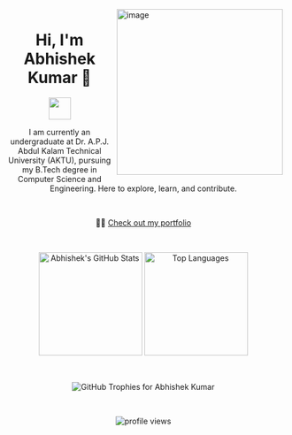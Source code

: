 <img align="right" height="300" src="https://github.com/user-attachments/assets/8a185987-a963-4d3f-bbff-c8176e299c76" alt="image" />

<p align="left">
<!-- Heading -->
<h1 align="center">Hi, I'm Abhishek Kumar 👋</h1>

<!-- Typing animation (roles/description) -->
<p align="center">
  <img height="40" src="https://readme-typing-svg.herokuapp.com?font=Sora&color=%2336BCF7&size=35&center=true&vCenter=true&width=600&lines=MERN+Stack+Developer;Open+Source+Contributor;Tech+Enthusiast;CSE+Undergrad"/>
</p>

<!-- Introduction section -->
<p align="center">
  I am currently an undergraduate at Dr. A.P.J. Abdul Kalam Technical University (AKTU), 
  pursuing my B.Tech degree in Computer Science and Engineering. 
  Here to explore, learn, and contribute.
</p>

<br>

<!-- Portfolio Link  -->

<p align="center">
  🧑‍💻 <a target="_blank" href="https://abhishek-kr.vercel.app/">Check out my portfolio</a>
</p> 

</p>

<br/>

<!-- GitHub Stats: contributions and top languages side by side -->
<p align="center">
  <img height="187px" src="https://github-readme-stats.vercel.app/api?username=abhishek-kumar-21&locale=en&hide_title=false&layout=compact&card_width=300&langs_count=5&theme=dracula&hide_border=false" alt="Abhishek's GitHub Stats" />
  
  <img height="187px" src="https://github-readme-stats.vercel.app/api/top-langs?username=abhishek-kumar-21&locale=en&hide_title=false&layout=compact&card_width=300&langs_count=5&theme=dracula&hide_border=false" alt="Top Languages" />
</p>

<br/>

<!-- GitHub Trophies -->
<p align="center">
  <img src="https://github-profile-trophy.vercel.app/?username=abhishek-kumar-21&no-bg=true&theme=onedark&no-frame=true&title=Commits,PullRequest,Repositories,Followers,Stars&column=5" alt="GitHub Trophies for Abhishek Kumar" />
</p>

<br/>

<!-- Profile views counter -->
<!-- <p align="center">Profile Views</p>
<p align="center">
  <img src="https://profile-counter.glitch.me/%7Babhishek-kumar-21%7D/count.svg" alt="visitor badge"/>
</p> -->

<p align="center">
  <img src="https://komarev.com/ghpvc/?username=abhishek-kumar-21&label=Profile%20Views&color=0e75b6&style=flat" alt="profile views" /> 
</p>
